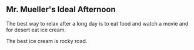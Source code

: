 ## Mr. Mueller's Ideal Afternoon

The best way to relax after a long day is to eat food and watch a movie and for desert eat ice cream.

The best ice cream is rocky road.